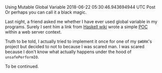 Using Mutable Global Variable
2018-06-22 05:30:46.943694944 UTC
Post
Or perhaps you can call it a black magic.

Last night, a friend asked me whether I have ever used global variable
in my programs.
Surely I sent him a link from [Haskell wiki](https://wiki.haskell.org/Top_level_mutable_state#A_variant:_use_.22deriving.22_clauses)
wrote a simple [POC](https://gitlab.com/ibnuda/SaltedEgg) within a web server
context.

Truth to be told, I actually tried to implement it once for one of my `$WORK`'s
project but decided to not to because I was scared man.
I was scared because I don't know what actually happens under the hood
of `unsafePerformIO`.

To be continued.
